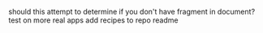 should this attempt to determine if you don't have fragment in document?
test on more real apps
add recipes to repo
readme
